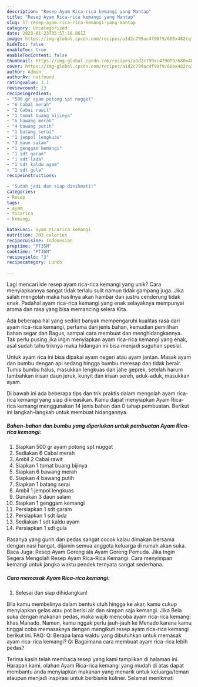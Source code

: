 ```yaml
---
description: "Resep Ayam Rica-rica kemangi yang Mantap"
title: "Resep Ayam Rica-rica kemangi yang Mantap"
slug: 17-resep-ayam-rica-rica-kemangi-yang-mantap
category: Uncategorized
date: 2023-01-23T05:57:10.861Z
image: https://img-global.cpcdn.com/recipes/a1d2c799ac4f90f9/680x482cq70/ayam-rica-rica-kemangi-foto-resep-utama.jpg
hideToc: false
enableToc: true
enableTocContent: false
thumbnail: https://img-global.cpcdn.com/recipes/a1d2c799ac4f90f9/680x482cq70/ayam-rica-rica-kemangi-foto-resep-utama.jpg
cover: https://img-global.cpcdn.com/recipes/a1d2c799ac4f90f9/680x482cq70/ayam-rica-rica-kemangi-foto-resep-utama.jpg
author: Admin
authorAv: notfound
ratingvalue: 3.1
reviewcount: 13
recipeingredient:
- "500 gr ayam potong spt nugget"
- "6 Cabai merah"
- "2 Cabai rawit"
- "1 tomat buang bijinya"
- "6 bawang merah"
- "4 bawang putih"
- "1 batang serai"
- "1 jempol lengkuas"
- "3 daun salam"
- "1 genggam kemangi"
- "1 sdt garam"
- "1 sdt lada"
- "1 sdt kaldu ayam"
- "1 sdt gula"
recipeinstructions:

- "Sudah jadi dan siap dinikmati!"
categories:
- Resep
tags:
- ayam
- ricarica
- kemangi

katakunci: ayam ricarica kemangi 
nutrition: 203 calories
recipecuisine: Indonesian
preptime: "PT35M"
cooktime: "PT36M"
recipeyield: "3"
recipecategory: Lunch

---
```





Lagi mencari ide resep ayam rica-rica kemangi yang unik? Cara menyiapkannya sangat tidak terlalu sulit namun tidak gampang juga. Jika salah mengolah maka hasilnya akan hambar dan justru cenderung tidak enak. Padahal ayam rica-rica kemangi yang enak selayaknya mempunyai aroma dan rasa yang bisa memancing selera Kita.





Ada beberapa hal yang sedikit banyak mempengaruhi kualitas rasa dari ayam rica-rica kemangi, pertama dari jenis bahan, kemudian pemilihan bahan segar dan Bagus, sampai cara membuat dan menghidangkannya. Tak perlu pusing jika ingin menyiapkan ayam rica-rica kemangi yang enak,      asal sudah tahu triknya maka hidangan ini bisa menjadi suguhan spesial.














Untuk ayam rica ini bisa dipakai ayam negeri atau ayam jantan. Masak ayam dan bumbu dengan api sedang hingga bumbu meresap dan tidak berair. Tumis bumbu halus, masukkan lengkuas dan jahe geprek, setelah harum tambahkan irisan daun jeruk, kunyit dan irisan sereh, aduk-aduk, masukkan ayam.






Di bawah ini ada beberapa tips dan trik praktis dalam mengolah ayam rica-rica kemangi yang siap dikreasikan. Kamu dapat menyiapkan Ayam Rica-rica kemangi menggunakan 14 jenis bahan dan 0 tahap pembuatan. Berikut ini langkah-langkah untuk membuat hidangannya.

<!--inarticleads1-->

##### Bahan-bahan dan bumbu yang diperlukan untuk pembuatan Ayam Rica-rica kemangi:

1. Siapkan 500 gr ayam potong spt nugget
1. Sediakan 6 Cabai merah
1. Ambil 2 Cabai rawit
1. Siapkan 1 tomat buang bijinya
1. Siapkan 6 bawang merah
1. Siapkan 4 bawang putih
1. Siapkan 1 batang serai
1. Ambil 1 jempol lengkuas
1. Gunakan 3 daun salam
1. Siapkan 1 genggam kemangi
1. Persiapkan 1 sdt garam
1. Persiapkan 1 sdt lada
1. Sediakan 1 sdt kaldu ayam
1. Persiapkan 1 sdt gula


Rasanya yang gurih dan pedas sangat cocok kalau dimakan bersama dengan nasi hangat, dijamin semua anggota keluarga di rumah akan suka. Baca Juga: Resep Ayam Goreng ala Ayam Goreng Pemuda. Jika Ingin Segera Mengolah Resep Ayam Rica-Rica Kemangi. Cara menyimpan kemangi untuk jangka waktu pendek ternyata sangat sederhana. 

<!--inarticleads2-->

##### Cara memasak Ayam Rica-rica kemangi:


1. Selesai dan siap dihidangkan!

Bila kamu membelinya dalam bentuk utuh hingga ke akar, kamu cukup menyiapkan gelas atau pot berisi air dan simpan saja kemangi. Jika Bela suka dengan makanan pedas, maka wajib mencoba ayam rica-rica kemangi khas Manado. Namun, kamu nggak perlu jauh-jauh ke Menado karena kamu tinggal coba memasaknya dengan mengikuti resep ayam rica-rica kemangi berikut ini. FAQ: Q: Berapa lama waktu yang dibutuhkan untuk memasak ayam rica-rica kemangi? Q: Bagaimana cara membuat ayam rica-rica lebih pedas? 

Terima kasih telah membaca resep yang kami tampilkan di halaman ini. Harapan kami, olahan Ayam Rica-rica kemangi yang mudah di atas dapat membantu anda menyiapkan makanan yang menarik untuk keluarga/teman ataupun menjadi inspirasi untuk berbisnis kuliner. Selamat menikmati
